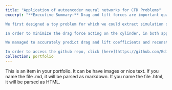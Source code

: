 ```yaml
---
title: "Application of autoencoder neural networks for CFD Problems"
excerpt: "**Executive Summary:** Drag and lift forces are important quantities in systems where fluid dynamics are present. Drag force can cause energy losses in systems such as airplanes and trucks. Our goal was to reduce the energy losses caused by drag force. In order to achieve this goal, we considered several approaches.

We first designed a toy problem for which we could extract simulation data. The toy problem consisted of a cylinder inside a rectangular tube with flow passing over it. We applied two different approaches to reduce the drag force acting on the cylinders. First one was to have two jets located on the cylinder which would be used to control the flow passing over the cylinder. We used COMSOL to generate data for this case. But the data generation step in COMSOL takes a long time. Therefore, we decided to try another approach. The second approach made use of magnus effect by creating a rotation effect on the cylinder instead of utilizing the jets. We used fluid dynamics equations in MATLAB to generate data for this case.

In order to minimize the drag force acting on the cylinder, in both approaches, we developed a machine learning model which would predict lift coefficient and drag coefficient values from the 2D stress field images from the surface of the cylinder. Our model consisted of autoencoder layers followed by a shallow network. The autoencoders were used for local data compression and the shallow network was used for regression.

We managed to accurately predict drag and lift coefficients and reconstruct the encoded images. This model can be used to predict the drag and lift coefficients acting on the system and minimize the drag force acting on the system by optimizing the control parameter.

In order to access the github repo, click [here](https://github.com/EdinGuso/ENS492-Graduation-Project)"
collection: portfolio
---
```


This is an item in your portfolio. It can be have images or nice text. If you name the file .md, it will be parsed as markdown. If you name the file .html, it will be parsed as HTML. 
